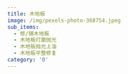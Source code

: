 ```yaml
---
title: 木地板
image: /img/pexels-photo-368754.jpeg
sub_items:
  - 修/铺木地板
  - 木地板打磨抛光
  - 木地板抛光上油
  - 木地板平整修复
category: '0'
---
```

